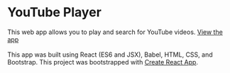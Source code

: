 # YouTube Player

This web app allows you to play and search for YouTube videos.
[View the app](https://hitro11.github.io/yt-player/ "YouTube Player")
<br><br>
This app was built using React (ES6 and JSX), Babel, HTML, CSS, and Bootstrap.
This project was bootstrapped with [Create React App](https://github.com/facebookincubator/create-react-app).
